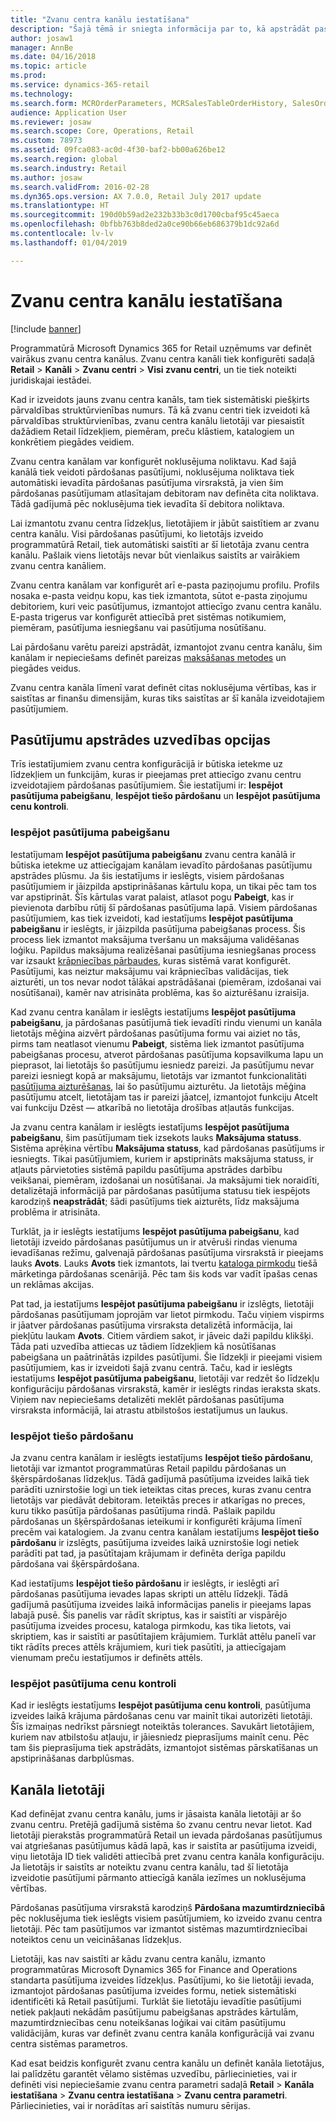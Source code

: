 ```yaml
---
title: "Zvanu centra kanālu iestatīšana"
description: "Šajā tēmā ir sniegta informācija par to, kā apstrādāt pasūtījumus zvanu centriem, izmantojot programmatūru Microsoft Dynamics 365 for Retail."
author: josaw1
manager: AnnBe
ms.date: 04/16/2018
ms.topic: article
ms.prod: 
ms.service: dynamics-365-retail
ms.technology: 
ms.search.form: MCROrderParameters, MCRSalesTableOrderHistory, SalesOrderProcessingWorkspace
audience: Application User
ms.reviewer: josaw
ms.search.scope: Core, Operations, Retail
ms.custom: 78973
ms.assetid: 09fca083-ac0d-4f30-baf2-bb00a626be12
ms.search.region: global
ms.search.industry: Retail
ms.author: josaw
ms.search.validFrom: 2016-02-28
ms.dyn365.ops.version: AX 7.0.0, Retail July 2017 update
ms.translationtype: HT
ms.sourcegitcommit: 190d0b59ad2e232b33b3c0d1700cbaf95c45aeca
ms.openlocfilehash: 0bfbb763b8ded2a0ce90b66eb686379b1dc92a6d
ms.contentlocale: lv-lv
ms.lasthandoff: 01/04/2019

---
```


# <a name="set-up-call-center-channels"></a>Zvanu centra kanālu iestatīšana

[!include [banner](includes/banner.md)]

Programmatūrā Microsoft Dynamics 365 for Retail uzņēmums var definēt vairākus zvanu centra kanālus. Zvanu centra kanāli tiek konfigurēti sadaļā **Retail** \> **Kanāli** \> **Zvanu centri** \> **Visi zvanu centri**, un tie tiek noteikti juridiskajai iestādei.

Kad ir izveidots jauns zvanu centra kanāls, tam tiek sistemātiski piešķirts pārvaldības struktūrvienības numurs. Tā kā zvanu centri tiek izveidoti kā pārvaldības struktūrvienības, zvanu centra kanālu lietotāji var piesaistīt dažādiem Retail līdzekļiem, piemēram, preču klāstiem, katalogiem un konkrētiem piegādes veidiem.

Zvanu centra kanālam var konfigurēt noklusējuma noliktavu. Kad šajā kanālā tiek veidoti pārdošanas pasūtījumi, noklusējuma noliktava tiek automātiski ievadīta pārdošanas pasūtījuma virsrakstā, ja vien šim pārdošanas pasūtījumam atlasītajam debitoram nav definēta cita noliktava. Tādā gadījumā pēc noklusējuma tiek ievadīta šī debitora noliktava.

Lai izmantotu zvanu centra līdzekļus, lietotājiem ir jābūt saistītiem ar zvanu centra kanālu. Visi pārdošanas pasūtījumi, ko lietotājs izveido programmatūrā Retail, tiek automātiski saistīti ar šī lietotāja zvanu centra kanālu. Pašlaik viens lietotājs nevar būt vienlaikus saistīts ar vairākiem zvanu centra kanāliem.

Zvanu centra kanālam var konfigurēt arī e-pasta paziņojumu profilu. Profils nosaka e-pasta veidņu kopu, kas tiek izmantota, sūtot e-pasta ziņojumu debitoriem, kuri veic pasūtījumus, izmantojot attiecīgo zvanu centra kanālu. E-pasta trigerus var konfigurēt attiecībā pret sistēmas notikumiem, piemēram, pasūtījuma iesniegšanu vai pasūtījuma nosūtīšanu.

Lai pārdošanu varētu pareizi apstrādāt, izmantojot zvanu centra kanālu, šim kanālam ir nepieciešams definēt pareizas [maksāšanas metodes](https://docs.microsoft.com/dynamics365/unified-operations/retail/work-with-payments) un piegādes veidus.

Zvanu centra kanāla līmenī varat definēt citas noklusējuma vērtības, kas ir saistītas ar finanšu dimensijām, kuras tiks saistītas ar šī kanāla izveidotajiem pasūtījumiem.

## <a name="options-for-order-processing-behavior"></a>Pasūtījumu apstrādes uzvedības opcijas

Trīs iestatījumiem zvanu centra konfigurācijā ir būtiska ietekme uz līdzekļiem un funkcijām, kuras ir pieejamas pret attiecīgo zvanu centru izveidotajiem pārdošanas pasūtījumiem. Šie iestatījumi ir: **Iespējot pasūtījuma pabeigšanu**, **Iespējot tiešo pārdošanu** un **Iespējot pasūtījuma cenu kontroli**.

### <a name="enable-order-completion"></a>Iespējot pasūtījuma pabeigšanu

Iestatījumam **Iespējot pasūtījuma pabeigšanu** zvanu centra kanālā ir būtiska ietekme uz attiecīgajam kanālam ievadīto pārdošanas pasūtījumu apstrādes plūsmu. Ja šis iestatījums ir ieslēgts, visiem pārdošanas pasūtījumiem ir jāizpilda apstiprināšanas kārtulu kopa, un tikai pēc tam tos var apstiprināt. Šīs kārtulas varat palaist, atlasot pogu **Pabeigt**, kas ir pievienota darbību rūtij šī pārdošanas pasūtījuma lapā. Visiem pārdošanas pasūtījumiem, kas tiek izveidoti, kad iestatījums **Iespējot pasūtījuma pabeigšanu** ir ieslēgts, ir jāizpilda pasūtījuma pabeigšanas process. Šis process liek izmantot maksājuma tveršanu un maksājuma validēšanas loģiku. Papildus maksājuma realizēšanai pasūtījuma iesniegšanas process var izsaukt [krāpniecības pārbaudes](https://docs.microsoft.com/dynamics365/unified-operations/retail/set-up-fraud-alerts), kuras sistēmā varat konfigurēt. Pasūtījumi, kas neiztur maksājumu vai krāpniecības validācijas, tiek aizturēti, un tos nevar nodot tālākai apstrādāšanai (piemēram, izdošanai vai nosūtīšanai), kamēr nav atrisināta problēma, kas šo aizturēšanu izraisīja.

Kad zvanu centra kanālam ir ieslēgts iestatījums **Iespējot pasūtījuma pabeigšanu**, ja pārdošanas pasūtījumā tiek ievadīti rindu vienumi un kanāla lietotājs mēģina aizvērt pārdošanas pasūtījuma formu vai aiziet no tās, pirms tam neatlasot vienumu **Pabeigt**, sistēma liek izmantot pasūtījuma pabeigšanas procesu, atverot pārdošanas pasūtījuma kopsavilkuma lapu un pieprasot, lai lietotājs šo pasūtījumu iesniedz pareizi. Ja pasūtījumu nevar pareizi iesniegt kopā ar maksājumu, lietotājs var izmantot funkcionalitāti [pasūtījuma aizturēšanas](https://docs.microsoft.com/dynamics365/unified-operations/retail/work-with-order-holds), lai šo pasūtījumu aizturētu. Ja lietotājs mēģina pasūtījumu atcelt, lietotājam tas ir pareizi jāatceļ, izmantojot funkciju Atcelt vai funkciju Dzēst — atkarībā no lietotāja drošības atļautās funkcijas.

Ja zvanu centra kanālam ir ieslēgts iestatījums **Iespējot pasūtījuma pabeigšanu**, šim pasūtījumam tiek izsekots lauks **Maksājuma statuss**. Sistēma aprēķina vērtību **Maksājuma statuss**, kad pārdošanas pasūtījums ir iesniegts. Tikai pasūtījumiem, kuriem ir apstiprināts maksājuma statuss, ir atļauts pārvietoties sistēmā papildu pasūtījuma apstrādes darbību veikšanai, piemēram, izdošanai un nosūtīšanai. Ja maksājumi tiek noraidīti, detalizētajā informācijā par pārdošanas pasūtījuma statusu tiek iespējots karodziņš **neapstrādāt**; šādi pasūtījums tiek aizturēts, līdz maksājuma problēma ir atrisināta.

Turklāt, ja ir ieslēgts iestatījums **Iespējot pasūtījuma pabeigšanu**, kad lietotāji izveido pārdošanas pasūtījumus un ir atvēruši rindas vienuma ievadīšanas režīmu, galvenajā pārdošanas pasūtījuma virsrakstā ir pieejams lauks **Avots**. Lauks **Avots** tiek izmantots, lai tvertu [kataloga pirmkodu](https://docs.microsoft.com/dynamics365/unified-operations/retail/call-center-catalogs) tiešā mārketinga pārdošanas scenārijā. Pēc tam šis kods var vadīt īpašas cenas un reklāmas akcijas.

Pat tad, ja iestatījums **Iespējot pasūtījuma pabeigšanu** ir izslēgts, lietotāji pārdošanas pasūtījumam joprojām var lietot pirmkodu. Taču viņiem vispirms ir jāatver pārdošanas pasūtījuma virsraksta detalizētā informācija, lai piekļūtu laukam **Avots**. Citiem vārdiem sakot, ir jāveic daži papildu klikšķi. Tāda pati uzvedība attiecas uz tādiem līdzekļiem kā nosūtīšanas pabeigšana un paātrinātās izpildes pasūtījumi. Šie līdzekļi ir pieejami visiem pasūtījumiem, kas ir izveidoti šajā zvanu centrā. Taču, kad ir ieslēgts iestatījums **Iespējot pasūtījuma pabeigšanu**, lietotāji var redzēt šo līdzekļu konfigurāciju pārdošanas virsrakstā, kamēr ir ieslēgts rindas ieraksta skats. Viņiem nav nepieciešams detalizēti meklēt pārdošanas pasūtījuma virsraksta informācijā, lai atrastu atbilstošos iestatījumus un laukus.

### <a name="enable-direct-selling"></a>Iespējot tiešo pārdošanu

Ja zvanu centra kanālam ir ieslēgts iestatījums **Iespējot tiešo pārdošanu**, lietotāji var izmantot programmatūras Retail papildu pārdošanas un šķērspārdošanas līdzekļus. Tādā gadījumā pasūtījuma izveides laikā tiek parādīti uznirstošie logi un tiek ieteiktas citas preces, kuras zvanu centra lietotājs var piedāvāt debitoram. Ieteiktās preces ir atkarīgas no preces, kuru tikko pasūtīja pārdošanas pasūtījuma rindā. Pašlaik papildu pārdošanas un šķērspārdošanas ieteikumi ir konfigurēti krājuma līmenī precēm vai katalogiem. Ja zvanu centra kanālam iestatījums **Iespējot tiešo pārdošanu** ir izslēgts, pasūtījuma izveides laikā uznirstošie logi netiek parādīti pat tad, ja pasūtītajam krājumam ir definēta derīga papildu pārdošana vai šķērspārdošana.

Kad iestatījums **Iespējot tiešo pārdošanu** ir ieslēgts, ir ieslēgti arī pārdošanas pasūtījuma ievades lapas skripti un attēlu līdzekļi. Tādā gadījumā pasūtījuma izveides laikā informācijas panelis ir pieejams lapas labajā pusē. Šis panelis var rādīt skriptus, kas ir saistīti ar vispārējo pasūtījuma izveides procesu, kataloga pirmkodu, kas tika lietots, vai skriptiem, kas ir saistīti ar pasūtītajiem krājumiem. Turklāt attēlu panelī var tikt rādīts preces attēls krājumiem, kuri tiek pasūtīti, ja attiecīgajam vienumam preču iestatījumos ir definēts attēls.

### <a name="enable-order-price-control"></a>Iespējot pasūtījuma cenu kontroli

Kad ir ieslēgts iestatījums **Iespējot pasūtījuma cenu kontroli**, pasūtījuma izveides laikā krājuma pārdošanas cenu var mainīt tikai autorizēti lietotāji. Šīs izmaiņas nedrīkst pārsniegt noteiktās tolerances. Savukārt lietotājiem, kuriem nav atbilstošu atļauju, ir jāiesniedz pieprasījums mainīt cenu. Pēc tam šis pieprasījuma tiek apstrādāts, izmantojot sistēmas pārskatīšanas un apstiprināšanas darbplūsmas.

## <a name="channel-users"></a>Kanāla lietotāji

Kad definējat zvanu centra kanālu, jums ir jāsaista kanāla lietotāji ar šo zvanu centru. Pretējā gadījumā sistēma šo zvanu centru nevar lietot. Kad lietotāji pierakstās programmatūrā Retail un ievada pārdošanas pasūtījumus vai atgriešanas pasūtījumus kādā lapā, kas ir saistīta ar pasūtījuma izveidi, viņu lietotāja ID tiek validēti attiecībā pret zvanu centra kanāla konfigurāciju. Ja lietotājs ir saistīts ar noteiktu zvanu centra kanālu, tad šī lietotāja izveidotie pasūtījumi pārmanto attiecīgā kanāla iezīmes un noklusējuma vērtības.

Pārdošanas pasūtījuma virsrakstā karodziņš **Pārdošana mazumtirdzniecībā** pēc noklusējuma tiek ieslēgts visiem pasūtījumiem, ko izveido zvanu centra lietotāji. Pēc tam pasūtījumos var izmantot sistēmas mazumtirdzniecībai noteiktos cenu un veicināšanas līdzekļus.

Lietotāji, kas nav saistīti ar kādu zvanu centra kanālu, izmanto programmatūras Microsoft Dynamics 365 for Finance and Operations standarta pasūtījuma izveides līdzekļus. Pasūtījumi, ko šie lietotāji ievada, izmantojot pārdošanas pasūtījuma izveides formu, netiek sistemātiski identificēti kā Retail pasūtījumi. Turklāt šie lietotāju ievadītie pasūtījumi netiek pakļauti nekādām pasūtījumu pabeigšanas apstrādes kārtulām, mazumtirdzniecības cenu noteikšanas loģikai vai citām pasūtījumu validācijām, kuras var definēt zvanu centra kanāla konfigurācijā vai zvanu centra sistēmas parametros.

Kad esat beidzis konfigurēt zvanu centra kanālu un definēt kanāla lietotājus, lai palīdzētu garantēt vēlamo sistēmas uzvedību, pārliecinieties, vai ir definēti visi nepieciešamie zvanu centra parametri sadaļā **Retail** \> **Kanāla iestatīšana** \> **Zvanu centra iestatīšana** \> **Zvanu centra parametri**. Pārliecinieties, vai ir norādītas arī saistītās numuru sērijas.

